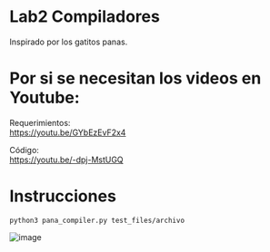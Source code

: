 # Lab2 Compiladores
Inspirado por los gatitos panas.

# Por si se necesitan los videos en Youtube:

Requerimientos:  
https://youtu.be/GYbEzEvF2x4

Código:  
https://youtu.be/-dpj-MstUGQ



# Instrucciones

    python3 pana_compiler.py test_files/archivo


![image](https://user-images.githubusercontent.com/59905458/187088994-afa2df27-64aa-43d0-bd6c-3e642390c1d5.png)
